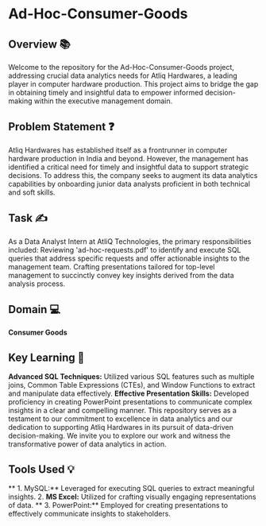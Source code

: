 # Ad-Hoc-Consumer-Goods
## Overview 📚
Welcome to the repository for the Ad-Hoc-Consumer-Goods project, addressing crucial data analytics needs for Atliq Hardwares, a leading player in computer hardware production. This project aims to bridge the gap in obtaining timely and insightful data to empower informed decision-making within the executive management domain.

## Problem Statement ❓
Atliq Hardwares has established itself as a frontrunner in computer hardware production in India and beyond. However, the management has identified a critical need for timely and insightful data to support strategic decisions. To address this, the company seeks to augment its data analytics capabilities by onboarding junior data analysts proficient in both technical and soft skills.

## Task ✍
As a Data Analyst Intern at AtliQ Technologies, the primary responsibilities included:
Reviewing 'ad-hoc-requests.pdf' to identify and execute SQL queries that address specific requests and offer actionable insights to the management team.
Crafting presentations tailored for top-level management to succinctly convey key insights derived from the data analysis process.

## Domain 💻
**Consumer Goods**

## Key Learning 📗
**Advanced SQL Techniques:** Utilized various SQL features such as multiple joins, Common Table Expressions (CTEs), and Window Functions to extract and manipulate data effectively.
**Effective Presentation Skills:** Developed proficiency in creating PowerPoint presentations to communicate complex insights in a clear and compelling manner.
This repository serves as a testament to our commitment to excellence in data analytics and our dedication to supporting Atliq Hardwares in its pursuit of data-driven decision-making. We invite you to explore our work and witness the transformative power of data analytics in action.


## Tools Used 💡
** 1. MySQL:** Leveraged for executing SQL queries to extract meaningful insights.
2. **MS Excel:** Utilized for crafting visually engaging representations of data.
** 3. PowerPoint:** Employed for creating presentations to effectively communicate insights to stakeholders.
